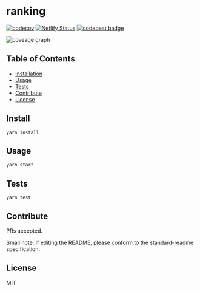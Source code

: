 # ranking

[![codecov](https://codecov.io/gh/g59/rate/branch/master/graph/badge.svg)](https://codecov.io/gh/g59/ranking)
[![Netlify Status](https://api.netlify.com/api/v1/badges/7630f217-70e6-4013-b644-3d1b0d962004/deploy-status)](https://app.netlify.com/sites/g59-rate-storybook/deploys)
[![codebeat badge](https://codebeat.co/badges/da6546aa-0042-4fd1-808c-e7bc40fda21c)](https://codebeat.co/projects/github-com-g59-ranking-master)

![coveage graph](https://codecov.io/gh/g59/ranking/branch/master/graphs/icicle.svg)

## Table of Contents

- [Installation](#install)
- [Usage](#usage)
- [Tests](#tests)
- [Contribute](#contribute)
- [License](#license)

## Install

    yarn install

## Usage

    yarn start

## Tests

    yarn test

## Contribute

PRs accepted.

Small note: If editing the README, please conform to the [standard-readme](https://github.com/RichardLitt/standard-readme) specification.

## License

MIT
